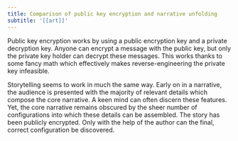 ```yaml
---
title: Comparison of public key encryption and narrative unfolding
subtitle: '[[art]]'
---
```


Public key encryption works by using a public encryption key and a
private decryption key. Anyone can encrypt a message with the public
key, but only the private key holder can decrypt these messages. This
works thanks to some fancy math which effectively makes
reverse-engineering the private key infeasible.

Storytelling seems to work in much the same way. Early on in a
narrative, the audience is presented with the majority of relevant
details which compose the core narrative. A keen mind can often discern
these features. Yet, the core narrative remains obscured by the sheer
number of configurations into which these details can be assembled. The
story has been publicly encrypted. Only with the help of the author can
the final, correct configuration be discovered.

